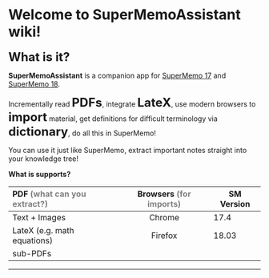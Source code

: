 # Welcome to SuperMemoAssistant wiki!

<font size="5">**What is it?**</font>

**SuperMemoAssistant** is a companion app for [SuperMemo 17](https://super-memo.com/supermemo17.html) and [SuperMemo 18](https://super-memo.com/supermemo18.html).

Incrementally read <font size="5"> **PDFs**</font>, integrate <font size="5"> **LateX**</font>, use modern browsers to <font size="5"> **import**</font> material, get definitions for difficult terminology via <font size="5">**dictionary**</font>, do all this in SuperMemo! 

You can use it just like SuperMemo, extract important notes straight into your knowledge tree!

**What is supports?**

| PDF <font color="gray">(what can you extract?)</font> | Browsers <font color="gray">(for imports)</font> | SM Version |
| :---------------------------------------------------- | :----------------------------------------------: | ---------- |
| Text + Images                                         |                      Chrome                      | 17.4       |
| LateX (e.g. math equations)                           |                     Firefox                      | 18.03      |
| sub-PDFs                                              |                                                  |            |

<hr>


<!--** Insert a short description of SMA ("why should you care ?" "features"),**
- **Insert links to websites (github, supermemo.wiki, ...)**
- **Insert a table of content**
- **Contributing**
- **Community (coming soon)**
- **Contacting us**-->

